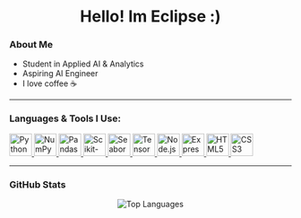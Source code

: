 <h1 align="center">Hello! Im Eclipse :)</h1>

### About Me  
- Student in Applied AI & Analytics
- Aspiring AI Engineer
- I love coffee ☕

---


<h3 align="left">Languages & Tools I Use:</h3>
<p align="left">
  <a href="https://www.python.org/" target="_blank" rel="noreferrer">
    <img src="https://cdn.worldvectorlogo.com/logos/python-4.svg" alt="Python" width="40" height="40"/>
  </a>
  <a href="https://numpy.org/" target="_blank" rel="noreferrer">
    <img src="https://cdn.worldvectorlogo.com/logos/numpy-1.svg" alt="NumPy" width="40" height="40"/>
  </a>
  <a href="https://pandas.pydata.org/" target="_blank" rel="noreferrer">
    <img src="https://icon.icepanel.io/Technology/png-shadow-512/Pandas.png" alt="Pandas" width="40" height="40"/>
  </a>
  <a href="https://scikit-learn.org/" target="_blank" rel="noreferrer">
    <img src="https://icon.icepanel.io/Technology/svg/scikit-learn.svg" alt="Scikit-learn" width="40" height="40"/>
  </a>
  <a href="https://seaborn.pydata.org/" target="_blank" rel="noreferrer">
    <img src="https://seaborn.pydata.org/_images/logo-mark-lightbg.svg" alt="Seaborn" width="40" height="40"/>
  </a>
  <a href="https://www.tensorflow.org/" target="_blank" rel="noreferrer">
    <img src="https://icon.icepanel.io/Technology/svg/TensorFlow.svg" alt="TensorFlow" width="40" height="40"/>
  </a>
  <a href="https://nodejs.org/" target="_blank" rel="noreferrer">
    <img src="https://icon.icepanel.io/Technology/svg/Node.js.svg" alt="Node.js" width="40" height="40"/>
  </a>
  <a href="https://expressjs.com/" target="_blank" rel="noreferrer">
    <img src="https://icon.icepanel.io/Technology/png-shadow-512/Express.png" alt="Express.js" width="40" height="40"/>
  </a>
  <a href="https://www.w3.org/html/" target="_blank" rel="noreferrer">
    <img src="https://cdn.worldvectorlogo.com/logos/html-1.svg" alt="HTML5" width="40" height="40"/>
  </a>
  <a href="https://www.w3schools.com/css/" target="_blank" rel="noreferrer">
    <img src="https://cdn.worldvectorlogo.com/logos/css-3.svg" alt="CSS3" width="40" height="40"/>
  </a>
</p>


---

### GitHub Stats  
<p align="center">
  <img src="https://github-readme-stats.vercel.app/api/top-langs?username=siddhxrtha&show_icons=true&locale=en&layout=compact" alt="Top Languages" />
</p>
